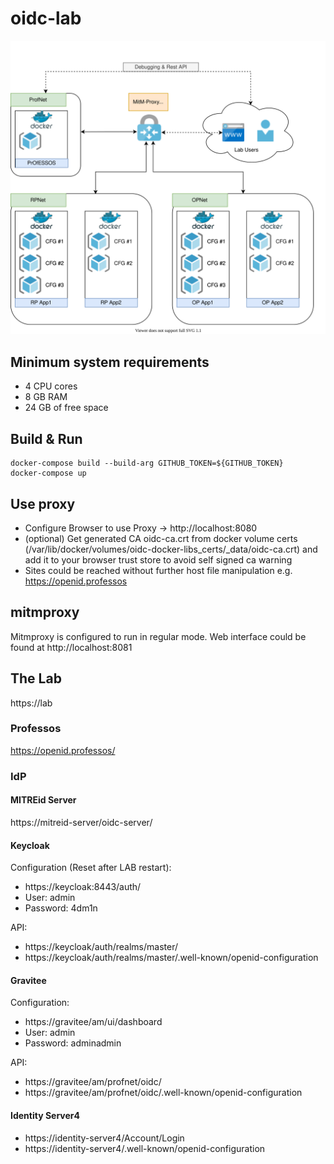 # oidc-lab

![Lab Overview](docs/images/lab.svg)

## Minimum system requirements

- 4 CPU cores
- 8 GB RAM
- 24 GB of free space

## Build & Run

```
docker-compose build --build-arg GITHUB_TOKEN=${GITHUB_TOKEN}
docker-compose up
```

## Use proxy

- Configure Browser to use Proxy -> http://localhost:8080
- (optional) Get generated CA oidc-ca.crt from docker volume certs (/var/lib/docker/volumes/oidc-docker-libs_certs/_data/oidc-ca.crt)
    and add it to your browser trust store to avoid self signed ca warning
- Sites could be reached without further host file manipulation e.g. https://openid.professos

## mitmproxy

Mitmproxy is configured to run in regular mode.
Web interface could be found at http://localhost:8081

## The Lab

https://lab

### Professos
 
https://openid.professos/

### IdP

#### MITREid Server
https://mitreid-server/oidc-server/

#### Keycloak

Configuration (Reset after LAB restart):
- https://keycloak:8443/auth/
- User: admin
- Password: 4dm1n

API:
- https://keycloak/auth/realms/master/
- https://keycloak/auth/realms/master/.well-known/openid-configuration

#### Gravitee

Configuration:
- https://gravitee/am/ui/dashboard
- User: admin
- Password: adminadmin

API:
- https://gravitee/am/profnet/oidc/
- https://gravitee/am/profnet/oidc/.well-known/openid-configuration

#### Identity Server4

- https://identity-server4/Account/Login
- https://identity-server4/.well-known/openid-configuration
